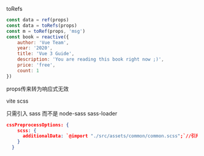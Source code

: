 toRefs

```js
const data = ref(props)
const data = toRefs(props)
const m = toRef(props, 'msg')
const book = reactive({
    author: 'Vue Team',
    year: '2020',
    title: 'Vue 3 Guide',
    description: 'You are reading this book right now ;)',
    price: 'free',
    count: 1
})
```

props传来转为响应式无效





vite scss

只需引入 sass 而不是 node-sass sass-loader

```json
cssPreprocessOptions: {
    scss: {
      additionalData: `@import "./src/assets/common/common.scss";`//引用公共样式，使用vite搭建项目只安装sass即可，不需要安装node-sass,sass-loader
    }
  }
```


